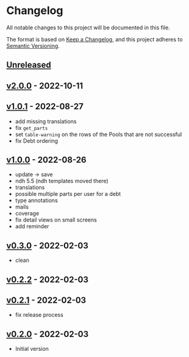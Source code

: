 # Changelog

All notable changes to this project will be documented in this file.

The format is based on [Keep a Changelog](https://keepachangelog.com/en/1.0.0/),
and this project adheres to [Semantic Versioning](https://semver.org/spec/v2.0.0.html).

## [Unreleased]

## [v2.0.0] - 2022-10-11

## [v1.0.1] - 2022-08-27

- add missing translations
- fix `get_parts`
- set `table-warning` on the rows of the Pools that are not successful
- fix Debt ordering

## [v1.0.0] - 2022-08-26

- update → save
- ndh 5.5 (ndh templates moved there)
- translations
- possible multiple parts per user for a debt
- type annotations
- mails
- coverage
- fix detail views on small screens
- add reminder

## [v0.3.0] - 2022-02-03

- clean

## [v0.2.2] - 2022-02-03

## [v0.2.1] - 2022-02-03

- fix release process

## [v0.2.0] - 2022-02-03

- Initial version


[Unreleased]: https://github.com/nim65s/comptes/compare/v2.0.0...main
[v2.0.0]: https://github.com/nim65s/dmdm/compare/v1.0.1...v2.0.0
[v1.0.1]: https://github.com/nim65s/dmdm/compare/v1.0.0...v1.0.1
[v1.0.0]: https://github.com/nim65s/dmdm/compare/v0.3.0...v1.0.0
[v0.3.0]: https://github.com/nim65s/dmdm/compare/v0.2.2...v0.3.0
[v0.2.2]: https://github.com/nim65s/dmdm/compare/v0.2.1...v0.2.2
[v0.2.1]: https://github.com/nim65s/dmdm/compare/v0.2.0...v0.2.1
[v0.2.0]: https://github.com/nim65s/dmdm/compare/v0.1.0...v0.2.0
[v0.1.0]: https://github.com/nim65s/compotes/releases/tag/v0.1.0
